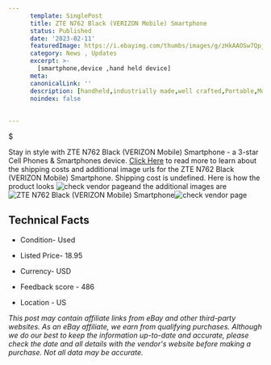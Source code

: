 ```yaml
---
      template: SinglePost
      title: ZTE N762 Black (VERIZON Mobile) Smartphone
      status: Published
      date: '2023-02-11'
      featuredImage: https://i.ebayimg.com/thumbs/images/g/zHkAAOSw7Qpj5UvO/s-l225.jpg
      category: News , Updates
      excerpt: >-
        [smartphone,device ,hand held device]
      meta:
      canonicalLink: ''
      description: [handheld,industrially made,well crafted,Portable,Mobile,Compact,Convenient,Lightweight,Maneuverable,Man-portable,Miniature,Carriable,Hand-held,Light,Holdable,Transportable,Mobile device,Pocket-sized,On-the-go,Wireless,Cordless,Compact size,Convenient size, smartphone,device ,hand held device]
      noindex: false
      
        
---
```

$

Stay in style with ZTE N762 Black (VERIZON Mobile) Smartphone - a 3-star Cell Phones & Smartphones device. [Click Here](https://www.ebay.com/itm/115701474533?hash=item1af05864e5%3Ag%3AzHkAAOSw7Qpj5UvO&mkevt=1&mkcid=1&mkrid=711-53200-19255-0&campid=%253CePNCampaignId%253E&customid=%253CreferenceId%253E&toolid=10049) to read more to learn about the shipping costs and additional image urls for the ZTE N762 Black (VERIZON Mobile) Smartphone. Shipping cost is undefined. Here is how the product looks ![check vendor page](https://i.ebayimg.com/thumbs/images/g/zHkAAOSw7Qpj5UvO/s-l225.jpg)and the additional images are![ZTE N762 Black (VERIZON Mobile) Smartphone](https://i.ebayimg.com/images/g/zHkAAOSw7Qpj5UvO/s-l1600.jpg)![check vendor page](https://origin-galleryplus.ebayimg.com/ws/web/115701474533_2_0_1/225x225.jpg,https://origin-galleryplus.ebayimg.com/ws/web/115701474533_3_0_1/225x225.jpg)



 ## Technical Facts 



     
      

 - Condition- Used 


      

 - Listed Price- 18.95 


      

 - Currency- USD 


      

 - Feedback score - 486 


      

 - Location - US 


      
      

 *_This post may contain affiliate links from eBay and other third-party websites. As an eBay affiliate, we earn from qualifying purchases. Although we do our best to keep the information up-to-date and accurate, please check the date and all details with the vendor's website before making a purchase. Not all data may be accurate._*






